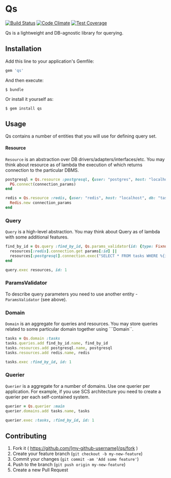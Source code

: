 # Qs
[![Build Status](https://travis-ci.org/egoholic/qs.svg)](https://travis-ci.org/egoholic/qs)
[![Code Climate](https://codeclimate.com/github/egoholic/qs/badges/gpa.svg)](https://codeclimate.com/github/egoholic/qs)
[![Test Coverage](https://codeclimate.com/github/egoholic/qs/badges/coverage.svg)](https://codeclimate.com/github/egoholic/qs/coverage)

Qs is a lightweight and DB-agnostic library for querying.

## Installation

Add this line to your application's Gemfile:

```ruby
gem 'qs'
```

And then execute:

    $ bundle

Or install it yourself as:

    $ gem install qs

## Usage

Qs contains a number of entities that you will use for defining query set.


#### Resource

```Resource``` is an abstraction over DB drivers/adapters/interfaces/etc. You may think about resource as of lambda the execution of which returns connection to the particular DBMS.

```ruby
postgresql = Qs.resource :postgresql, {user: "postgres", host: "localhost"}, ->(connection_params) do
  PG.connect(connection_params)
end

redis = Qs.resource :redis, {user: "redis", host: "localhost", db: "tasks"}, ->(connection_params) do
  Redis.new connection_params
end
```


### Query

```Query``` is a high-level abstraction. You may think about Query as of lambda with some additional features.

```ruby
find_by_id = Qs.query :find_by_id, Qs.params_validator(id: {type: Fixnum}), ->(resources, params) do
  resources[:redis].connection.get params[:id] ||
  resources[:postgresql].connection.exec("SELECT * FROM tasks WHERE %{id} LIMIT 1;", params)
end

query.exec resources, id: 1
```


### ParamsValidator

To describe query parameters you need to use another entity - ```ParamsValidator``` (see above).


### Domain

```Domain``` is an aggregate for queries and resources. You may store queries related to some particular domain together using ```Domain``.

```ruby
tasks = Qs.domain :tasks
tasks.queries.add find_by_id.name, find_by_id
tasks.resources.add postgresql.name, postgresql
tasks.resources.add redis.name, redis

tasks.exec :find_by_id, id: 1
```

### Querier

```Querier``` is a aggregate for a number of domains. Use one querier per application. For example, if you use SCS architecture you need to create a querier per each self-contained system.

```ruby
querier = Qs.querier :main
querier.domains.add tasks.name, tasks

querier.exec :tasks, :find_by_id, id: 1
```


## Contributing

1. Fork it ( https://github.com/[my-github-username]/qs/fork )
2. Create your feature branch (`git checkout -b my-new-feature`)
3. Commit your changes (`git commit -am 'Add some feature'`)
4. Push to the branch (`git push origin my-new-feature`)
5. Create a new Pull Request
